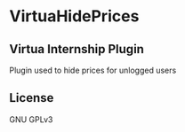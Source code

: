 # VirtuaHidePrices
## Virtua Internship Plugin
Plugin used to hide prices for unlogged users

## License

GNU GPLv3 